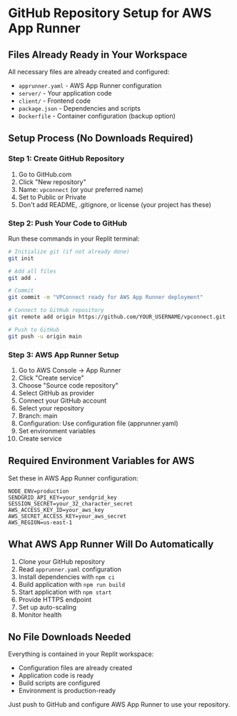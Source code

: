# GitHub Repository Setup for AWS App Runner

## Files Already Ready in Your Workspace

All necessary files are already created and configured:

- `apprunner.yaml` - AWS App Runner configuration
- `server/` - Your application code
- `client/` - Frontend code
- `package.json` - Dependencies and scripts
- `Dockerfile` - Container configuration (backup option)

## Setup Process (No Downloads Required)

### Step 1: Create GitHub Repository
1. Go to GitHub.com
2. Click "New repository"
3. Name: `vpconnect` (or your preferred name)
4. Set to Public or Private
5. Don't add README, .gitignore, or license (your project has these)

### Step 2: Push Your Code to GitHub
Run these commands in your Replit terminal:

```bash
# Initialize git (if not already done)
git init

# Add all files
git add .

# Commit
git commit -m "VPConnect ready for AWS App Runner deployment"

# Connect to GitHub repository
git remote add origin https://github.com/YOUR_USERNAME/vpconnect.git

# Push to GitHub
git push -u origin main
```

### Step 3: AWS App Runner Setup
1. Go to AWS Console → App Runner
2. Click "Create service"
3. Choose "Source code repository"
4. Select GitHub as provider
5. Connect your GitHub account
6. Select your repository
7. Branch: main
8. Configuration: Use configuration file (apprunner.yaml)
9. Set environment variables
10. Create service

## Required Environment Variables for AWS

Set these in AWS App Runner configuration:

```
NODE_ENV=production
SENDGRID_API_KEY=your_sendgrid_key
SESSION_SECRET=your_32_character_secret
AWS_ACCESS_KEY_ID=your_aws_key
AWS_SECRET_ACCESS_KEY=your_aws_secret
AWS_REGION=us-east-1
```

## What AWS App Runner Will Do Automatically

1. Clone your GitHub repository
2. Read `apprunner.yaml` configuration
3. Install dependencies with `npm ci`
4. Build application with `npm run build`
5. Start application with `npm start`
6. Provide HTTPS endpoint
7. Set up auto-scaling
8. Monitor health

## No File Downloads Needed

Everything is contained in your Replit workspace:
- Configuration files are already created
- Application code is ready
- Build scripts are configured
- Environment is production-ready

Just push to GitHub and configure AWS App Runner to use your repository.